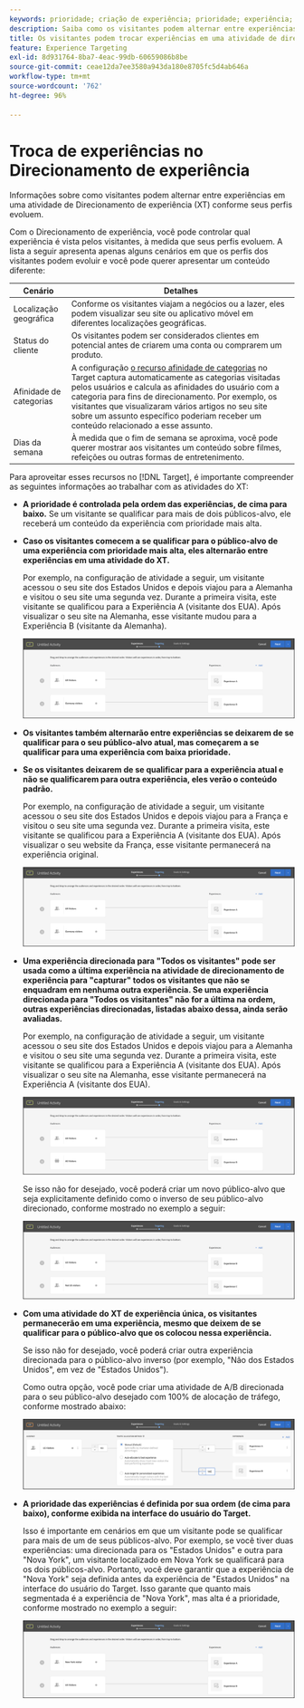```yaml
---
keywords: prioridade; criação de experiência; prioridade; experiência; público-alvo; experiência; troca de experiências; visual experience composer
description: Saiba como os visitantes podem alternar entre experiências em um Adobe [!DNL Target] Atividade de Direcionamento de experiência (XT) conforme seus perfis evoluem.
title: Os visitantes podem trocar experiências em uma atividade de direcionamento de experiência?
feature: Experience Targeting
exl-id: 8d931764-8ba7-4eac-99db-60659086b8be
source-git-commit: ceae12da7ee3580a943da180e8705fc5d4ab646a
workflow-type: tm+mt
source-wordcount: '762'
ht-degree: 96%

---
```


# Troca de experiências no Direcionamento de experiência

Informações sobre como visitantes podem alternar entre experiências em uma atividade de Direcionamento de experiência (XT) conforme seus perfis evoluem.

Com o Direcionamento de experiência, você pode controlar qual experiência é vista pelos visitantes, à medida que seus perfis evoluem. A lista a seguir apresenta apenas alguns cenários em que os perfis dos visitantes podem evoluir e você pode querer apresentar um conteúdo diferente:

| Cenário | Detalhes |
|--- |--- |
| Localização geográfica | Conforme os visitantes viajam a negócios ou a lazer, eles podem visualizar seu site ou aplicativo móvel em diferentes localizações geográficas. |
| Status do cliente | Os visitantes podem ser considerados clientes em potencial antes de criarem uma conta ou comprarem um produto. |
| Afinidade de categorias | A configuração [o recurso afinidade de categorias](/help/main/c-target/c-visitor-profile/category-affinity.md) no Target captura automaticamente as categorias visitadas pelos usuários e calcula as afinidades do usuário com a categoria para fins de direcionamento. Por exemplo, os visitantes que visualizaram vários artigos no seu site sobre um assunto específico poderiam receber um conteúdo relacionado a esse assunto. |
| Dias da semana | À medida que o fim de semana se aproxima, você pode querer mostrar aos visitantes um conteúdo sobre filmes, refeições ou outras formas de entretenimento. |

Para aproveitar esses recursos no [!DNL Target], é importante compreender as seguintes informações ao trabalhar com as atividades do XT:

* **A prioridade é controlada pela ordem das experiências, de cima para baixo.** Se um visitante se qualificar para mais de dois públicos-alvo, ele receberá um conteúdo da experiência com prioridade mais alta.
* **Caso os visitantes comecem a se qualificar para o público-alvo de uma experiência com prioridade mais alta, eles alternarão entre experiências em uma atividade do XT.**

   Por exemplo, na configuração de atividade a seguir, um visitante acessou o seu site dos Estados Unidos e depois viajou para a Alemanha e visitou o seu site uma segunda vez. Durante a primeira visita, este visitante se qualificou para a Experiência A (visitante dos EUA). Após visualizar o seu site na Alemanha, esse visitante mudou para a Experiência B (visitante da Alemanha).

   ![Prioridade dos EUA > Alemanha](/help/main/c-activities/t-experience-target/t-xt-create/assets/xt_priority_us_germany-new.png)

* **Os visitantes também alternarão entre experiências se deixarem de se qualificar para o seu público-alvo atual, mas começarem a se qualificar para uma experiência com baixa prioridade.**
* **Se os visitantes deixarem de se qualificar para a experiência atual e não se qualificarem para outra experiência, eles verão o conteúdo padrão.**

   Por exemplo, na configuração de atividade a seguir, um visitante acessou o seu site dos Estados Unidos e depois viajou para a França e visitou o seu site uma segunda vez. Durante a primeira visita, este visitante se qualificou para a Experiência A (visitante dos EUA). Após visualizar o seu website da França, esse visitante permanecerá na experiência original.

   ![Prioridade dos EUA > Alemanha](/help/main/c-activities/t-experience-target/t-xt-create/assets/xt_priority_us_germany-new.png)

* **Uma experiência direcionada para &quot;Todos os visitantes&quot; pode ser usada como a última experiência na atividade de direcionamento de experiência para &quot;capturar&quot; todos os visitantes que não se enquadram em nenhuma outra experiência. Se uma experiência direcionada para &quot;Todos os visitantes&quot; não for a última na ordem, outras experiências direcionadas, listadas abaixo dessa, ainda serão avaliadas.**

   Por exemplo, na configuração de atividade a seguir, um visitante acessou o seu site dos Estados Unidos e depois viajou para a Alemanha e visitou o seu site uma segunda vez. Durante a primeira visita, este visitante se qualificou para a Experiência A (visitante dos EUA). Após visualizar o seu site na Alemanha, esse visitante permanecerá na Experiência A (visitante dos EUA).

   ![Prioridade dos EUA > Todos os visitantes](/help/main/c-activities/t-experience-target/t-xt-create/assets/xt_priority_us_all_visitors-new.png)

   Se isso não for desejado, você poderá criar um novo público-alvo que seja explicitamente definido como o inverso de seu público-alvo direcionado, conforme mostrado no exemplo a seguir:

   ![Prioridade dos EUA > Não EUA](/help/main/c-activities/t-experience-target/t-xt-create/assets/xt_priority_us_not_us-new.png)

* **Com uma atividade do XT de experiência única, os visitantes permanecerão em uma experiência, mesmo que deixem de se qualificar para o público-alvo que os colocou nessa experiência.**

   Se isso não for desejado, você poderá criar outra experiência direcionada para o público-alvo inverso (por exemplo, &quot;Não dos Estados Unidos&quot;, em vez de &quot;Estados Unidos&quot;).

   Como outra opção, você pode criar uma atividade de A/B direcionada para o seu público-alvo desejado com 100% de alocação de tráfego, conforme mostrado abaixo:

   ![Prioridade de uma experiência](/help/main/c-activities/t-experience-target/t-xt-create/assets/xt_priority_one_experience-new.png)

* **A prioridade das experiências é definida por sua ordem (de cima para baixo), conforme exibida na interface do usuário do Target.**

   Isso é importante em cenários em que um visitante pode se qualificar para mais de um de seus públicos-alvo. Por exemplo, se você tiver duas experiências: uma direcionada para os &quot;Estados Unidos&quot; e outra para &quot;Nova York&quot;, um visitante localizado em Nova York se qualificará para os dois públicos-alvo. Portanto, você deve garantir que a experiência de &quot;Nova York&quot; seja definida antes da experiência de &quot;Estados Unidos&quot; na interface do usuário do Target. Isso garante que quanto mais segmentada é a experiência de &quot;Nova York&quot;, mas alta é a prioridade, conforme mostrado no exemplo a seguir:

   ![Prioridade de NY > EUA](/help/main/c-activities/t-experience-target/t-xt-create/assets/xt_priority_ny_us-new.png)
